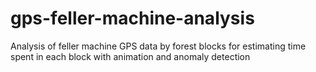 # gps-feller-machine-analysis
Analysis of feller machine GPS data by forest blocks for estimating time spent in each block with animation and anomaly detection

